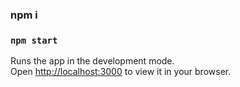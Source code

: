 ### npm i
### `npm start`

Runs the app in the development mode.\
Open [http://localhost:3000](http://localhost:3000) to view it in your browser.

